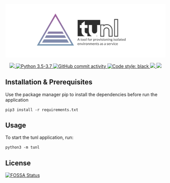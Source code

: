 ![tunl](/art/tunl_wide.png)
<p align="center">
    <a target="_blank" href="https://github.com/tunl/tunl/graphs/contributors" alt="Contributors">
        <img src="https://img.shields.io/github/contributors/tunl/tunl" />
    </a>
    <a target="_blank" href="https://www.python.org/downloads/">
        <img src="https://img.shields.io/badge/python-3.5%20%7C%203.6%20%7C%203.7-blue"
            alt="Python 3.5-3.7"/>
    </a>
    <a target="_blank" href="https://github.com/tunl/tunl/pulse" alt="Commit activity">
        <img alt="GitHub commit activity" src="https://img.shields.io/github/commit-activity/m/tunl/tunl">
    </a>
    <a class="reference external" href="https://github.com/psf/black">
        <img alt="Code style: black" src="https://img.shields.io/badge/code%20style-black-000000.svg">
    </a>
    <a href="https://app.fossa.com/projects/git%2Bgithub.com%2Ftunl%2Ftunl?ref=badge_shield" alt="FOSSA Status">
        <img src="https://app.fossa.com/api/projects/git%2Bgithub.com%2Ftunl%2Ftunl.svg?type=shield"/>
    </a>
    <a target="_blank" href="https://github.com/tunl/tunl/blob/dev/LICENSE" alt="License">
        <img src="https://img.shields.io/github/license/tunl/tunl" />
    </a>
</p>

## Installation & Prerequisites
Use the package manager pip to install the dependencies before run the application
```
pip3 install -r requirements.txt
```

## Usage
To start the tunl application, run:
```
python3 -m tunl
```


## License
[![FOSSA Status](https://app.fossa.com/api/projects/git%2Bgithub.com%2Ftunl%2Ftunl.svg?type=large)](https://app.fossa.com/projects/git%2Bgithub.com%2Ftunl%2Ftunl?ref=badge_large)
